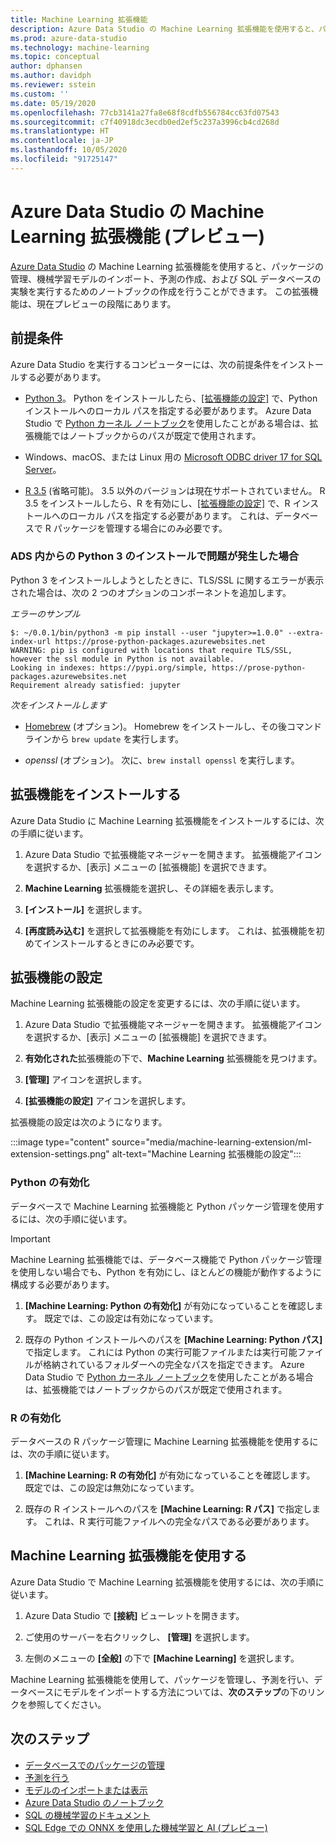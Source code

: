 ```yaml
---
title: Machine Learning 拡張機能
description: Azure Data Studio の Machine Learning 拡張機能を使用すると、パッケージの管理、機械学習モデルのインポート、予測の作成、および SQL データベースの実験を実行するためのノートブックの作成を行うことができます。
ms.prod: azure-data-studio
ms.technology: machine-learning
ms.topic: conceptual
author: dphansen
ms.author: davidph
ms.reviewer: sstein
ms.custom: ''
ms.date: 05/19/2020
ms.openlocfilehash: 77cb3141a27fa8e68f8cdfb556784cc63fd07543
ms.sourcegitcommit: c7f40918dc3ecdb0ed2ef5c237a3996cb4cd268d
ms.translationtype: HT
ms.contentlocale: ja-JP
ms.lasthandoff: 10/05/2020
ms.locfileid: "91725147"
---
```

# <a name="machine-learning-extension-for-azure-data-studio-preview"></a>Azure Data Studio の Machine Learning 拡張機能 (プレビュー)

[Azure Data Studio](../what-is.md) の Machine Learning 拡張機能を使用すると、パッケージの管理、機械学習モデルのインポート、予測の作成、および SQL データベースの実験を実行するためのノートブックの作成を行うことができます。 この拡張機能は、現在プレビューの段階にあります。

## <a name="prerequisites"></a>前提条件

Azure Data Studio を実行するコンピューターには、次の前提条件をインストールする必要があります。

- [Python 3](https://www.python.org/downloads/)。 Python をインストールしたら、[[拡張機能の設定]](#settings) で、Python インストールへのローカル パスを指定する必要があります。 Azure Data Studio で [Python カーネル ノートブック](../notebooks/notebooks-python-kernel.md)を使用したことがある場合は、拡張機能ではノートブックからのパスが既定で使用されます。

- Windows、macOS、または Linux 用の [Microsoft ODBC driver 17 for SQL Server](../../connect/odbc/download-odbc-driver-for-sql-server.md)。

- [R 3.5](https://www.r-project.org/) (省略可能)。 3\.5 以外のバージョンは現在サポートされていません。 R 3.5 をインストールしたら、R を有効にし、[[拡張機能の設定]](#settings) で、R インストールへのローカル パスを指定する必要があります。 これは、データベースで R パッケージを管理する場合にのみ必要です。

### <a name="trouble-installing-python-3-from-within-ads"></a>ADS 内からの Python 3 のインストールで問題が発生した場合

Python 3 をインストールしようとしたときに、TLS/SSL に関するエラーが表示された場合は、次の 2 つのオプションのコンポーネントを追加します。

_エラーのサンプル_
```
$: ~/0.0.1/bin/python3 -m pip install --user "jupyter>=1.0.0" --extra-index-url https://prose-python-packages.azurewebsites.net
WARNING: pip is configured with locations that require TLS/SSL, however the ssl module in Python is not available.
Looking in indexes: https://pypi.org/simple, https://prose-python-packages.azurewebsites.net
Requirement already satisfied: jupyter
```

_次をインストールします_

- [Homebrew](https://brew.sh) (オプション)。 Homebrew をインストールし、その後コマンド ラインから `brew update` を実行します。

- *openssl* (オプション)。 次に、`brew install openssl` を実行します。

## <a name="install-the-extension"></a>拡張機能をインストールする

Azure Data Studio に Machine Learning 拡張機能をインストールするには、次の手順に従います。

1. Azure Data Studio で拡張機能マネージャーを開きます。 拡張機能アイコンを選択するか、[表示] メニューの [拡張機能] を選択できます。

1. **Machine Learning** 拡張機能を選択し、その詳細を表示します。

1. **[インストール]** を選択します。

1. **[再度読み込む]** を選択して拡張機能を有効にします。 これは、拡張機能を初めてインストールするときにのみ必要です。

<a name="settings"></a>

## <a name="extension-settings"></a>拡張機能の設定

Machine Learning 拡張機能の設定を変更するには、次の手順に従います。

1. Azure Data Studio で拡張機能マネージャーを開きます。 拡張機能アイコンを選択するか、[表示] メニューの [拡張機能] を選択できます。

1. **有効化された**拡張機能の下で、**Machine Learning** 拡張機能を見つけます。

1. **[管理]** アイコンを選択します。

1. **[拡張機能の設定]** アイコンを選択します。

拡張機能の設定は次のようになります。

:::image type="content" source="media/machine-learning-extension/ml-extension-settings.png" alt-text="Machine Learning 拡張機能の設定":::

### <a name="enable-python"></a>Python の有効化

データベースで Machine Learning 拡張機能と Python パッケージ管理を使用するには、次の手順に従います。

> [!IMPORTANT]
> Machine Learning 拡張機能では、データベース機能で Python パッケージ管理を使用しない場合でも、Python を有効にし、ほとんどの機能が動作するように構成する必要があります。

1. **[Machine Learning: Python の有効化]** が有効になっていることを確認します。 既定では、この設定は有効になっています。

1. 既存の Python インストールへのパスを **[Machine Learning: Python パス]** で指定します。 これには Python の実行可能ファイルまたは実行可能ファイルが格納されているフォルダーへの完全なパスを指定できます。 Azure Data Studio で [Python カーネル ノートブック](../notebooks/notebooks-python-kernel.md)を使用したことがある場合は、拡張機能ではノートブックからのパスが既定で使用されます。

### <a name="enable-r"></a>R の有効化

データベースの R パッケージ管理に Machine Learning 拡張機能を使用するには、次の手順に従います。

1. **[Machine Learning: R の有効化]** が有効になっていることを確認します。 既定では、この設定は無効になっています。

1. 既存の R インストールへのパスを **[Machine Learning: R パス]** で指定します。 これは、R 実行可能ファイルへの完全なパスである必要があります。 

## <a name="use-the-machine-learning-extension"></a>Machine Learning 拡張機能を使用する

Azure Data Studio で Machine Learning 拡張機能を使用するには、次の手順に従います。

1. Azure Data Studio で **[接続]** ビューレットを開きます。

1. ご使用のサーバーを右クリックし、 **[管理]** を選択します。

1. 左側のメニューの **[全般]** の下で **[Machine Learning]** を選択します。

Machine Learning 拡張機能を使用して、パッケージを管理し、予測を行い、データベースにモデルをインポートする方法については、**次のステップ**の下のリンクを参照してください。

## <a name="next-steps"></a>次のステップ

- [データベースでのパッケージの管理](machine-learning-extension-manage-packages.md)
- [予測を行う](machine-learning-extension-predictions.md)
- [モデルのインポートまたは表示](machine-learning-extension-import-view-models.md)
- [Azure Data Studio のノートブック](../notebooks/notebooks-guidance.md)
- [SQL の機械学習のドキュメント](../../machine-learning/index.yml)
- [SQL Edge での ONNX を使用した機械学習と AI (プレビュー)](/azure/azure-sql-edge/onnx-overview)